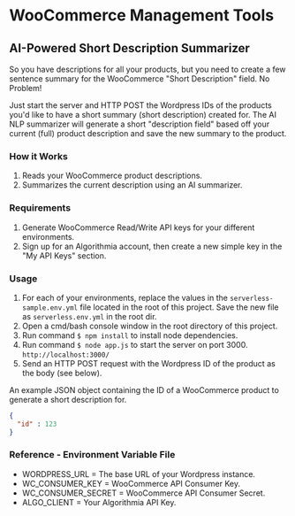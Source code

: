# WooCommerce Management Tools

## AI-Powered Short Description Summarizer
So you have descriptions for all your products, but you need to create a few sentence summary for the WooCommerce "Short Description" field. No Problem!

Just start the server and HTTP POST the Wordpress IDs of the products you'd like to have a short summary (short description) created for. The AI NLP summarizer will generate a short "description field" based off your current (full) product description and save the new summary to the product.

### How it Works
1. Reads your WooCommerce product descriptions.
1. Summarizes the current description using an AI summarizer.

### Requirements
1. Generate WooCommerce Read/Write API keys for your different environments.
1. Sign up for an Algorithmia account, then create a new simple key in the "My API Keys" section.

### Usage
1. For each of your environments, replace the values in the `serverless-sample.env.yml` file located in the root of this project. Save the new file as `serverless.env.yml` in the root dir.
1. Open a cmd/bash console window in the root directory of this project.
1. Run command `$ npm install` to install node dependencies.
1. Run command `$ node app.js` to start the server on port 3000. `http://localhost:3000/`
1. Send an HTTP POST request with the Wordpress ID of the product as the body (see below).

An example JSON object containing the ID of a WooCommerce product to generate a short description for.

```json
{
  "id" : 123
}
```

### Reference - Environment Variable File
- WORDPRESS_URL = The base URL of your Wordpress instance.
- WC_CONSUMER_KEY = WooCommerce API Consumer Key.
- WC_CONSUMER_SECRET = WooCommerce API Consumer Secret.
- ALGO_CLIENT = Your Algorithmia API Key.
